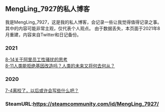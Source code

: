 ## MengLing_7927的私人博客

我是MengLing_7927，这是我的私人博客，会记录一些让我觉得值得记录之事。其中的内容可能非常主观，仅代表个人观点。
由于数据丢失，本页面于2021年8月重建，内容来自Twitter和日记备份。

### 2021

<a href="/2021/8-14.html">8-14关于阿里员工性骚扰的思考</a> <br />
<a href="/2021/8-11.html">8-11人类能拒绝基因改造吗？人类的未来又将何去何从？</a> <br />
### 2020

<a href="/2020/7-4.html">7-4离校了，以后或许会写些什么吧？</a> <br />
### SteamURL:https://steamcommunity.com/id/MengLing_7927/
